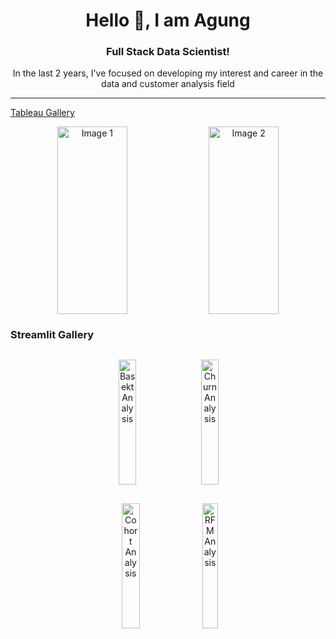 <div align="center"><h1>Hello 👋, I am Agung</h1></div>

<div align="center"><h3>Full Stack Data Scientist!</h3></div>
<div align="center">In the last 2 years, I've focused on developing my interest and career in the data and customer analysis field</div>

<hr>

[Tableau Gallery](https://public.tableau.com/app/profile/agung.maulana6062/vizzes)
<div align="center" style="display: flex; justify-content: center; gap: 10px; max-width: 100%; margin: 10px;">
  <img src="https://github.com/Agungvpzz/Agungvpzz/assets/48642326/19d275a1-3fb3-4a0a-a764-a377bc9d4eed" alt="Image 1" style="width: 48%; height: 300px;" />
  <img src="https://github.com/Agungvpzz/Agungvpzz/assets/48642326/d091f25a-7ebe-4063-aa97-f41b7d3b4c13" alt="Image 2" style="width: 48%; height: 300px;" />  
</div>

<h3>Streamlit Gallery</h3>
<div align="center" style="display: flex; justify-content: center; gap: 10px; max-width: 100%; margin: 30px;">
  <a href="https://basket-analysis.streamlit.app/" target="_blank">
    <img src="https://github.com/Agungvpzz/Agungvpzz/assets/48642326/9782ce0b-aa94-4eff-a8dd-a9a91ff5f29d" alt="Basekt Analysis" style="width: 48%; height: 200px;"/>
  </a>
  <a href="https://customer-churn-analysis.streamlit.app/" target="_blank">
    <img src="https://github.com/Agungvpzz/Agungvpzz/assets/48642326/c707b83b-1f98-4b57-877a-ac078bfc23c8" alt="Churn Analysis" style="width: 48%; height: 200px;"/>
  </a>
</div>
<div align="center" style="display: flex; justify-content: center; gap: 10px; max-width: 100%; margin: 10px;">
  <a href="https://cohort-analysis.streamlit.app/" target="_blank">
    <img src="https://github.com/Agungvpzz/Agungvpzz/assets/48642326/2e776527-760c-4d32-ab32-b5761ab50708" alt="Cohort Analysis" style="width: 48%; height: 200px;"/>
  </a>
  <a href="https://rfm-analysis.streamlit.app/" target="_blank">
    <img src="https://github.com/Agungvpzz/Agungvpzz/assets/48642326/6a6b8aeb-5317-4f36-bbc7-7f46a22c853e" alt="RFM Analysis" style="width: 48%; height: 200px;"/>
  </a>
</div>
